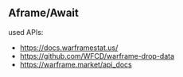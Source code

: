 ## Aframe/Await
used APIs:
* https://docs.warframestat.us/
* https://github.com/WFCD/warframe-drop-data
* https://warframe.market/api_docs